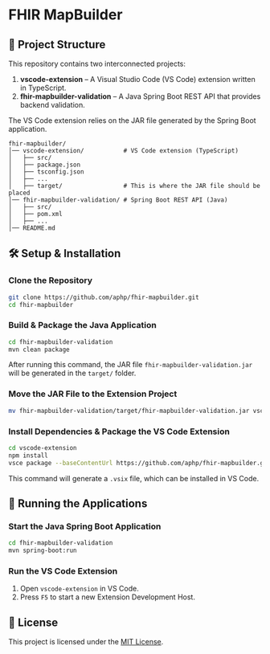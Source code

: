 # FHIR MapBuilder

## 📂 Project Structure

This repository contains two interconnected projects:

1. **vscode-extension** – A Visual Studio Code (VS Code) extension written in TypeScript.
2. **fhir-mapbuilder-validation** – A Java Spring Boot REST API that provides backend validation.

The VS Code extension relies on the JAR file generated by the Spring Boot application.

```
fhir-mapbuilder/
│── vscode-extension/           # VS Code extension (TypeScript)
│   ├── src/
│   ├── package.json
│   ├── tsconfig.json
│   ├── ...
│   ├── target/                 # This is where the JAR file should be placed
│── fhir-mapbuilder-validation/ # Spring Boot REST API (Java)
│   ├── src/
│   ├── pom.xml
│   ├── ...
│── README.md
```

## 🛠 Setup & Installation

### Clone the Repository

```sh
git clone https://github.com/aphp/fhir-mapbuilder.git
cd fhir-mapbuilder
```

### Build & Package the Java Application

```sh
cd fhir-mapbuilder-validation
mvn clean package
```

After running this command, the JAR file `fhir-mapbuilder-validation.jar` will be generated in the `target/` folder.

### Move the JAR File to the Extension Project

```sh
mv fhir-mapbuilder-validation/target/fhir-mapbuilder-validation.jar vscode-extension/target
```

### Install Dependencies & Package the VS Code Extension

```sh
cd vscode-extension
npm install
vsce package --baseContentUrl https://github.com/aphp/fhir-mapbuilder.git
```

This command will generate a `.vsix` file, which can be installed in VS Code.

## 🚀 Running the Applications

### Start the Java Spring Boot Application

```sh
cd fhir-mapbuilder-validation
mvn spring-boot:run
```

### Run the VS Code Extension

1. Open `vscode-extension` in VS Code.
2. Press `F5` to start a new Extension Development Host.

## 📜 License

This project is licensed under the [MIT License](LICENSE).

